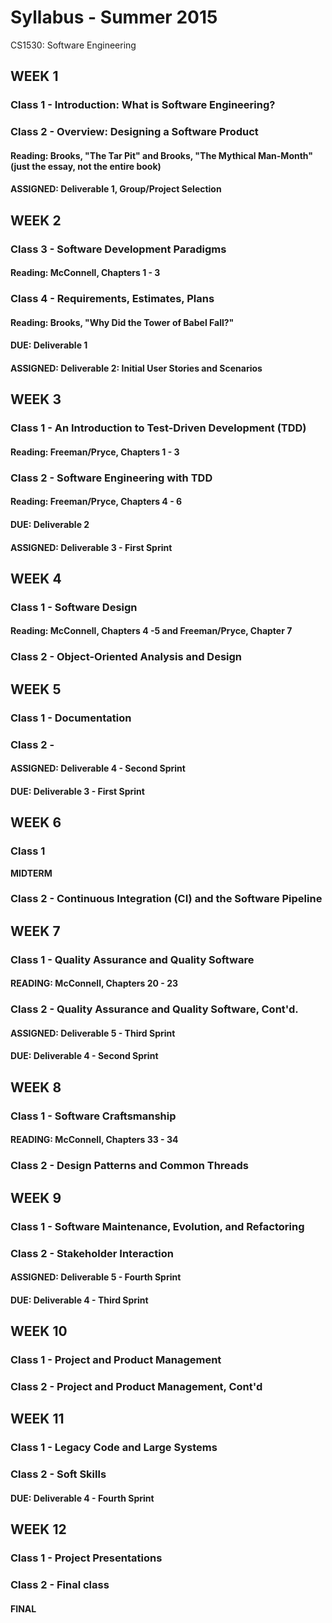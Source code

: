 # Syllabus - Summer 2015
CS1530: Software Engineering

## WEEK 1

### Class 1 - Introduction: What is Software Engineering?

### Class 2 - Overview: Designing a Software Product
#### __Reading: Brooks, "The Tar Pit" and Brooks, "The Mythical Man-Month" (just the essay, not the entire book)__
#### __ASSIGNED: Deliverable 1, Group/Project Selection__

## WEEK 2

### Class 3 - Software Development Paradigms
#### __Reading: McConnell, Chapters 1 - 3__

### Class 4 - Requirements, Estimates, Plans
#### __Reading: Brooks, "Why Did the Tower of Babel Fall?"__
#### __DUE: Deliverable 1__
#### __ASSIGNED: Deliverable 2: Initial User Stories and Scenarios__

## WEEK 3

### Class 1 - An Introduction to Test-Driven Development (TDD)
#### __Reading: Freeman/Pryce, Chapters 1 - 3__

### Class 2 - Software Engineering with TDD
#### __Reading: Freeman/Pryce, Chapters 4 - 6__
#### __DUE: Deliverable 2__
#### __ASSIGNED: Deliverable 3 - First Sprint__

## WEEK 4

### Class 1 - Software Design
#### __Reading: McConnell, Chapters 4 -5 and Freeman/Pryce, Chapter 7__

### Class 2 - Object-Oriented Analysis and Design

## WEEK 5

### Class 1 - Documentation

### Class 2 - 
#### __ASSIGNED: Deliverable 4 - Second Sprint__
#### __DUE: Deliverable 3 - First Sprint__

## WEEK 6

### Class 1
__MIDTERM__

### Class 2 - Continuous Integration (CI) and the Software Pipeline

## WEEK 7

### Class 1 - Quality Assurance and Quality Software
#### __READING: McConnell, Chapters 20 - 23__

### Class 2 - Quality Assurance and Quality Software, Cont'd.
#### __ASSIGNED: Deliverable 5 - Third Sprint__
#### __DUE: Deliverable 4 - Second Sprint__

## WEEK 8

### Class 1 - Software Craftsmanship
#### __READING: McConnell, Chapters 33 - 34__

### Class 2 - Design Patterns and Common Threads

## WEEK 9

### Class 1 - Software Maintenance, Evolution, and Refactoring

### Class 2 - Stakeholder Interaction
#### __ASSIGNED: Deliverable 5 - Fourth Sprint__
#### __DUE: Deliverable 4 - Third Sprint__


## WEEK 10

### Class 1 - Project and Product Management

### Class 2 - Project and Product Management, Cont'd

## WEEK 11

### Class 1 - Legacy Code and Large Systems

### Class 2 - Soft Skills
#### __DUE: Deliverable 4 - Fourth Sprint__

## WEEK 12

### Class 1 - Project Presentations

### Class 2 - Final class
#### __FINAL__
